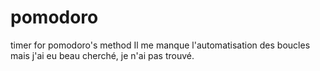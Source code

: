 # pomodoro
timer for pomodoro's method
Il me manque l'automatisation des boucles mais j'ai eu beau cherché, je n'ai pas trouvé.
